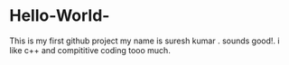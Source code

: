 # Hello-World-
This is my first github project
my name is suresh kumar .
sounds good!.
i like c++ and compititive  coding tooo much.
